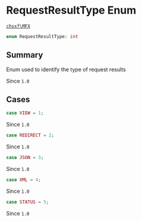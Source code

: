 # RequestResultType Enum

[`chsxf\MFX`](API-Namespace-chsxf_MFX)

```php
enum RequestResultType: int
```

## Summary

Enum used to identify the type of request results

Since `1.0`

## Cases

```php
case VIEW = 1;
```

Since `1.0`

```php
case REDIRECT = 2;
```

Since `1.0`

```php
case JSON = 3;
```

Since `1.0`

```php
case XML = 4;
```

Since `1.0`

```php
case STATUS = 5;
```

Since `1.0`

